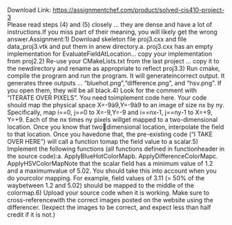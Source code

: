 Download Link: https://assignmentchef.com/product/solved-cis410-project-3
<br>
Please read steps (4) and (5) closely … they are dense and have a lot of instructions.If you miss part of their meaning, you will likely get the wrong answer.Assignment:1) Download skeleton file proj3.cxx and file data_proj3.vtk and put them in anew directory.a. proj3.cxx has an empty implementation for EvaluateFieldAtLocation… copy your implementation from proj2.2) Re-use your CMakeLists.txt from the last project … copy it to the newdirectory and rename as appropriate to reflect proj3.3) Run cmake, compile the program and run the program. It will generateincorrect output. It generates three outputs … “bluehot.png”,“difference.png”, and “hsv.png”. If you open them, they will be all black.4) Look for the comment with “ITERATE OVER PIXELS”. You need toimplement code here. Your code should map the physical space X=-9à9,Y=-9à9 to an image of size nx by ny. Specifically, map i==0, j==0 to X=-9,Y=-9 and i==nx-1, j==ny-1 to X=+9, Y=+9. Each of the nx times ny pixels willget mapped to a two-dimensional location. Once you know that two&#x2;dimensional location, interpolate the field to that location. Once you havedone that, the pre-existing code (“I TAKE OVER HERE”) will call a function tomap the field value to a scalar.5) Implement the following functions (all functions defined in functionheader in the source code):a. ApplyBlueHotColorMapb. ApplyDifferenceColorMapc. ApplyHSVColorMapNote that the scalar field has a minimum value of 1.2 and a maximumvalue of 5.02. You should take this into account when you do yourcolor mapping. For example, field values of 3.11 (= 50% of the waybetween 1.2 and 5.02) should be mapped to the middle of the colormap.6) Upload your source code when it is working. Make sure to cross-referencewith the correct images posted on the website using the differencer. (Iexpect the images to be correct, and expect less than half credit if it is not.)